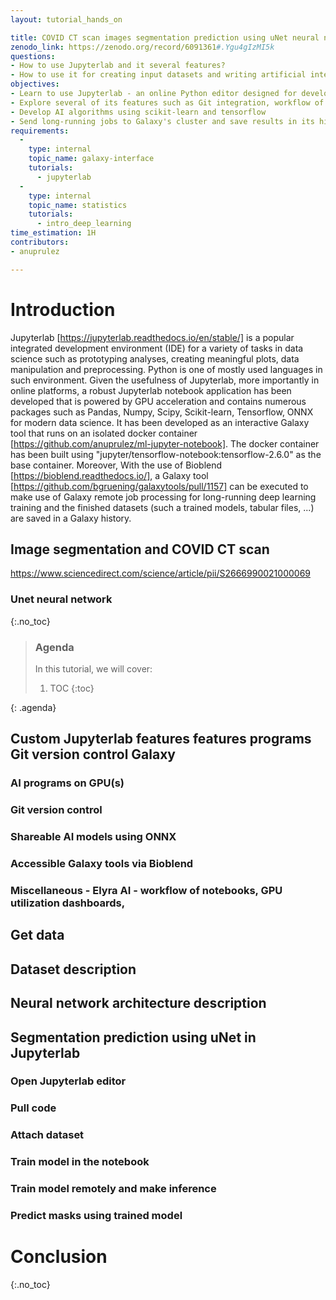 ```yaml
---
layout: tutorial_hands_on

title: COVID CT scan images segmentation prediction using uNet neural network in GPU-powered Jupyterlab
zenodo_link: https://zenodo.org/record/6091361#.Ygu4gIzMI5k
questions:
- How to use Jupyterlab and it several features?
- How to use it for creating input datasets and writing artificial intelligence (AI) algorithms?
objectives:
- Learn to use Jupyterlab - an online Python editor designed for developing AI algorithms
- Explore several of its features such as Git integration, workflow of jupyter notebook, integration to Galaxy
- Develop AI algorithms using scikit-learn and tensorflow
- Send long-running jobs to Galaxy's cluster and save results in its history
requirements:
  -
    type: internal
    topic_name: galaxy-interface
    tutorials:
      - jupyterlab
  -
    type: internal
    topic_name: statistics
    tutorials:
      - intro_deep_learning
time_estimation: 1H
contributors:
- anuprulez

---
```


# Introduction
Jupyterlab [https://jupyterlab.readthedocs.io/en/stable/] is a popular integrated development environment (IDE) for a variety of tasks in data science such as prototyping analyses, creating meaningful plots, data manipulation and preprocessing. Python is one of mostly used languages in such environment. Given the usefulness of Jupyterlab, more importantly in online platforms, a robust Jupyterlab notebook application has been developed that is powered by GPU acceleration and contains numerous packages such as Pandas, Numpy, Scipy, Scikit-learn, Tensorflow, ONNX for modern data science. It has been developed as an interactive Galaxy tool that runs on an isolated docker container [https://github.com/anuprulez/ml-jupyter-notebook]. The docker container has been built using "jupyter/tensorflow-notebook:tensorflow-2.6.0" as the base container. Moreover, With the use of Bioblend [https://bioblend.readthedocs.io/], a Galaxy tool [https://github.com/bgruening/galaxytools/pull/1157] can be executed to make use of Galaxy remote job processing for long-running deep learning training and the finished datasets (such a trained models, tabular files, ...) are saved in a Galaxy history. 


## Image segmentation and COVID CT scan


https://www.sciencedirect.com/science/article/pii/S2666990021000069

### Unet neural network

{:.no_toc}

> ### Agenda
>
> In this tutorial, we will cover:
>
> 1. TOC
> {:toc}
>
{: .agenda}


## Custom Jupyterlab features features programs Git version control Galaxy 

### AI programs on GPU(s)

### Git version control

### Shareable AI models using ONNX

### Accessible Galaxy tools via Bioblend

### Miscellaneous - Elyra AI - workflow of notebooks, GPU utilization dashboards,


## Get data

## Dataset description

## Neural network architecture description

## Segmentation prediction using uNet in Jupyterlab

### Open Jupyterlab editor

### Pull code

### Attach dataset

### Train model in the notebook

### Train model remotely and make inference

### Predict masks using trained model

# Conclusion
{:.no_toc}
